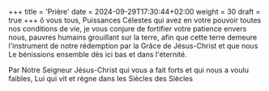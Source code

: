 +++
title = 'Prière'
date = 2024-09-29T17:30:44+02:00
weight = 30
draft = true
+++
ô vous tous, Puissances Célestes qui avez en votre pouvoir toutes nos conditions de vie, je vous conjure de fortifier votre patience envers nous, pauvres humains grouillant sur la terre, afin que cette terre demeure l'instrument de notre rédemption par la Grâce de Jésus-Christ et que nous Le bénissions ensemble dès ici bas et dans l'éternité.

Par Notre Seigneur Jésus-Christ qui vous a fait forts et qui nous a voulu faibles, Lui qui vit et règne dans les Siècles des Siècles